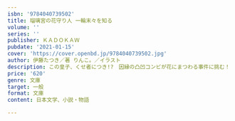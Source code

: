 ```yaml
---
isbn: '9784040739502'
title: 瑠璃宮の花守り人 一輪末々を知る
volume: ''
series: ''
publisher: ＫＡＤＯＫＡＷ
pubdate: '2021-01-15'
cover: 'https://cover.openbd.jp/9784040739502.jpg'
author: 伊藤たつき／著 りんこ。／イラスト
description: この皇子、くせ者につき!?　因縁の凸凹コンビが花にまつわる事件に挑む！
price: '620'
genre: 文庫
target: 一般
format: 文庫
content: 日本文学、小説・物語

---
```


